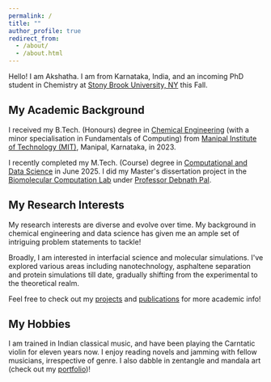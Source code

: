 ```yaml
---
permalink: /
title: ""
author_profile: true
redirect_from: 
  - /about/
  - /about.html
---
```


Hello! I am Akshatha. I am from Karnataka, India, and an incoming PhD student in Chemistry at [Stony Brook University, NY](https://www.stonybrook.edu/) this Fall. 

## My Academic Background

I received my B.Tech. (Honours) degree in [Chemical Engineering](https://www.manipal.edu/mit/department-faculty/department-list/chemical.html) (with a minor specialisation in Fundamentals of Computing) from [Manipal Institute of Technology (MIT)](https://www.manipal.edu/mit.html), Manipal, Karnataka, in 2023.  

I recently completed my M.Tech. (Course) degree in [Computational and Data Science](https://cds.iisc.ac.in/) in June 2025. I did my Master's dissertation project in the [Biomolecular Computation Lab](http://pallab.serc.iisc.ernet.in/) under [Professor Debnath Pal](https://cds.iisc.ac.in/faculty/dpal/).

## My Research Interests

My research interests are diverse and evolve over time. My background in chemical engineering and data science has given me an ample set of intriguing problem statements to tackle! 

Broadly, I am interested in interfacial science and molecular simulations. I've explored various areas including nanotechnology, asphaltene separation and protein simulations till date, gradually shifting from the experimental to the theoretical realm. 

Feel free to check out my [projects](https://akshatha58.github.io/year-archive/) and [publications](https://akshatha58.github.io/publications/) for more academic info!

## My Hobbies

I am trained in Indian classical music, and have been playing the Carntatic violin for eleven years now.  I enjoy reading novels and jamming with fellow musicians, irrespective of genre. I also dabble in zentangle and mandala art (check out my [portfolio](https://www.behance.net/akshatha_hebbar))!
